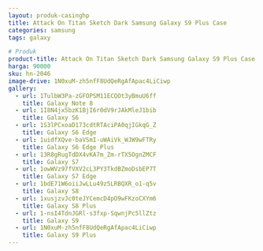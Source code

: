 ```yaml
---
layout: produk-casinghp
title: Attack On Titan Sketch Dark Samsung Galaxy S9 Plus Case
categories: samsung
tags: galaxy

# Produk
product-title: Attack On Titan Sketch Dark Samsung Galaxy S9 Plus Case
harga: 90000
sku: hn-2046
image-drive: 1N0xuM-zh5nfF8UdQeRgAfApac4LiCiwp
gallery:
  - url: 1TulbW3Pa-zGFOPSM11ECQOt3yBmuU6ff
    title: Galaxy Note 8
  - url: 1I8N4jx5bzK1BjI6r0dV9rJAkMleJ1bib
    title: Galaxy S6
  - url: 1S3lPCxoaD173cdtRTAciPA0qjIGkqG_Z
    title: Galaxy S6 Edge
  - url: 1uidfXQve-baVSmI-uWAiVk_WJW9wFTRy
    title: Galaxy S6 Edge Plus
  - url: 13R8gRugTdDX4vKA7m_Zm-rTX5OgnZMCF
    title: Galaxy S7
  - url: 1owWVz97fVXV2cL3PY3TkdBZmoDsbEP7T
    title: Galaxy S7 Edge
  - url: 1bdE71W6oiiJwLLu49z5LRBQXR_o1-q5v
    title: Galaxy S8
  - url: 1xusjzvJc0teJYCemcD4pO9wFKzoCXYm6
    title: Galaxy S8 Plus
  - url: 1-nsI4TdnJGRl-s3fxp-SqwnjPc5llZtz
    title: Galaxy S9
  - url: 1N0xuM-zh5nfF8UdQeRgAfApac4LiCiwp
    title: Galaxy S9 Plus
---
```

